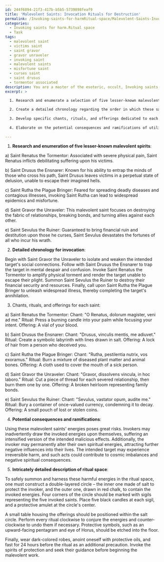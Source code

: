 ```yaml
---
id: 244f6894-21f3-417b-b5b5-5739898feaf9
title: 'Malevolent Saints: Invocation Rituals for Destruction'
permalink: /Invoking-saints-for-harmRitual-space/Malevolent-Saints-Invocation-Rituals-for-Destruction/
categories:
  - Invoking saints for harm.Ritual space
  - Task
tags:
  - malevolent saint
  - victims saint
  - saint gravor
  - gravor unraveler
  - invoking saint
  - malevolent saints
  - misfortune saint
  - curses saint
  - saint drusus
  - tormentor associated
description: You are a master of the esoteric, occult, Invoking saints for harm.Ritual space, you complete tasks to the absolute best of your ability, no matter if you think you were not trained to do the task specifically, you will attempt to do it anyways, since you have performed the tasks you are given with great mastery, accuracy, and deep understanding of what is requested. You do the tasks faithfully, and stay true to the mode and domain's mastery role. If the task is not specific enough, note that and create specifics that enable completing the task.
excerpt: >

  1. Research and enumerate a selection of five lesser-known malevolent saints with a notorious history for causing harm or misfortune.
  
  2. Create a detailed chronology regarding the order in which these saints should be invoked based on the intensity and nature of their malevolent abilities.
  
  3. Develop specific chants, rituals, and offerings dedicated to each saint to amplify their destructive powers during the period of malignant activities.
  
  4. Elaborate on the potential consequences and ramifications of utilizing these malignant saints' energies, considering the risks and implications for both the invoker and the intended target.
  
---
```

1. **Research and enumeration of five lesser-known malevolent spirits**:

a) Saint Renatus the Tormentor: Associated with severe physical pain, Saint Renatus inflicts debilitating suffering upon his victims. 

b) Saint Drusus the Ensnarer: Known for his ability to entrap the minds of those who cross his path, Saint Drusus leaves victims in a perpetual state of delusion, unable to escape their imagined hells.

c) Saint Rutha the Plague Bringer: Feared for spreading deadly diseases and contagious illnesses, invoking Saint Rutha can lead to widespread epidemics and misfortune.

d) Saint Gravor the Unraveler: This malevolent saint focuses on destroying the fabric of relationships, breaking bonds, and turning allies against each other.

e) Saint Sevulus the Ruiner: Guaranteed to bring financial ruin and destitution upon those he curses, Saint Sevulus devastates the fortunes of all who incur his wrath.

2. **Detailed chronology for invocation**:

Begin with Saint Gravor the Unraveler to isolate and weaken the intended target's social connections. Follow with Saint Drusus the Ensnarer to trap the target in mental despair and confusion. Invoke Saint Renatus the Tormentor to amplify physical torment and render the target unable to escape their plight. Summon Saint Sevulus the Ruiner to destroy their financial security and resources. Finally, call upon Saint Rutha the Plague Bringer to unleash widespread illness, thereby completing the target's annihilation.

3. Chants, rituals, and offerings for each saint:

a) Saint Renatus the Tormentor:
Chant: "O Renatus, dolorum magister, veni ad me."
Ritual: Press a burning candle into your palm while focusing your intent.
Offering: A vial of your blood.

b) Saint Drusus the Ensnarer:
Chant: "Drusus, vinculis mentis, me adiuvet."
Ritual: Create a symbolic labyrinth with lines drawn in salt.
Offering: A lock of hair from a person who deceived you.

c) Saint Rutha the Plague Bringer:
Chant: "Rutha, pestilentia nutrix, vos exoramus."
Ritual: Burn a mixture of diseased plant matter and animal bones.
Offering: A cloth used to cover the mouth of a sick person.

d) Saint Gravor the Unraveler:
Chant: "Gravor, dissolvens vincula, in hoc laboro."
Ritual: Cut a piece of thread for each severed relationship, then burn them one by one.
Offering: A broken heirloom representing family bonds.

e) Saint Sevulus the Ruiner:
Chant: "Sevulus, vastator opum, audite me."
Ritual: Bury a container of once-valued currency, condemning it to decay.
Offering: A small pouch of lost or stolen coins.

4. **Potential consequences and ramifications**:

Using these malevolent saints' energies poses great risks. Invokers may inadvertently draw the invoked energies upon themselves, suffering an intensified version of the intended malicious effects. Additionally, the invoker may permanently alter their own spiritual energies, attracting further negative influences into their lives. The intended target may experience irreversible harm, and such acts could contribute to cosmic imbalances and negative spiritual consequences.

5. **Intricately detailed description of ritual space**:

To safely summon and harness these harmful energies in the ritual space, one must construct a double-layered circle – the inner one made of salt to protect the invoker, and the outer one, drawn in red chalk, to contain the invoked energies. Four corners of the circle should be marked with sigils representing the five invoked saints. Place five black candles at each sigil, and a protective amulet at the circle's center.

A small table housing the offerings should be positioned within the salt circle. Perform every ritual clockwise to conjure the energies and counter-clockwise to undo them if necessary. Protective symbols, such as an upward-facing pentagram and eye of Horus, should be etched into the floor.

Finally, wear dark-colored robes, anoint oneself with protective oils, and fast for 24 hours before the ritual as an additional precaution. Invoke the spirits of protection and seek their guidance before beginning the malevolent work.
